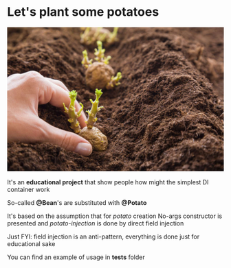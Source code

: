 # Let's plant some potatoes

![Planting potatoes](docs/planting-potatoes.jpg)

It's an **educational project** that show people how might the simplest DI container work

So-called **@Bean**'s are substituted with **@Potato**

It's based on the assumption that for _potato_ creation No-args constructor is presented and _potato-injection_ is done
by direct field injection

Just FYI: field injection is an anti-pattern, everything is done just for educational sake

You can find an example of usage in **tests** folder
